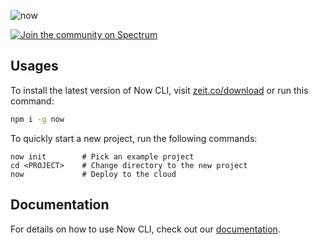 ![now](https://assets.zeit.co/image/upload/v1581518533/repositories/now-cli/v4.png)

[![Join the community on Spectrum](https://withspectrum.github.io/badge/badge.svg)](https://spectrum.chat/zeit)

## Usages

To install the latest version of Now CLI, visit [zeit.co/download](https://zeit.co/download) or run this command:

```sh
npm i -g now
```

To quickly start a new project, run the following commands:

```
now init        # Pick an example project
cd <PROJECT>    # Change directory to the new project
now             # Deploy to the cloud
```

## Documentation

For details on how to use Now CLI, check out our [documentation](https://zeit.co/docs).
